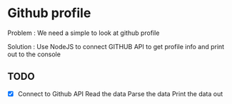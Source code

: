 # Github profile

Problem : We need a simple to look at github profile

Solution : Use NodeJS to connect GITHUB API to get profile info and print out to the console

## TODO

*[x] Connect to Github API
Read the data
Parse the data
Print the data out
